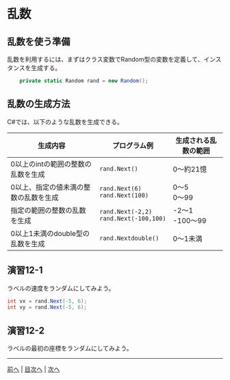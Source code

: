 # 乱数
## 乱数を使う準備
乱数を利用するには、まずはクラス変数でRandom型の変数を定義して、インスタンスを生成する。

```cs
    private static Random rand = new Random();
```

## 乱数の生成方法
C#では、以下のような乱数を生成できる。

|生成内容|プログラム例|生成される乱数の範囲|
|-------|-----------|------------------|
|0以上のintの範囲の整数の乱数を生成|`rand.Next()`| 0～約21憶 |
|0以上、指定の値未満の整数の乱数を生成|`rand.Next(6)` <br> `rand.Next(100)`| 0～5 <br> 0～99 |
|指定の範囲の整数の乱数を生成|`rand.Next(-2,2)` <br> `rand.Next(-100,100)`| -2～1 <br> -100～99 |
|0以上1未満のdouble型の乱数を生成|`rand.Nextdouble()`| 0～1未満 |

## 演習12-1
ラベルの速度をランダムにしてみよう。

```cs
int vx = rand.Next(-5, 6);
int vy = rand.Next(-5, 6);
```

## 演習12-2
ラベルの最初の座標をランダムにしてみよう。



---

[前へ](11.md) | [目次へ](README.md#%E7%9B%AE%E6%AC%A1) | [次へ](13.md)
